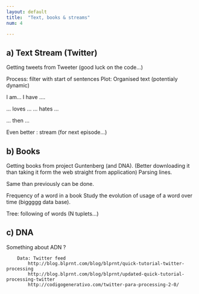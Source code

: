 ```yaml
---
layout: default
title:  "Text, books & streams"
num: 4

---
```





## a) Text Stream (Twitter)
 Getting tweets from Tweeter (good luck on the code...)
 
Process: filter with start of sentences
Plot: Organised text (potentialy dynamic)

I am...
I have ....

... loves ...
... hates ...

... then ...

Even better : stream (for next episode...)

## b) Books
 Getting books from project Guntenberg (and DNA). (Better downloading it than taking it form the web straight from application)
 Parsing lines.
 
 Same than previously can be done.
 
 Frequency of a word in a book
 Study the evolution of usage of a word over time (biggggg data base).
 
 Tree: following of words (N tuplets...)


## c) DNA

Something about ADN ?



        Data: Twitter feed
            http://blog.blprnt.com/blog/blprnt/quick-tutorial-twitter-processing
            http://blog.blprnt.com/blog/blprnt/updated-quick-tutorial-processing-twitter
            http://codigogenerativo.com/twitter-para-processing-2-0/


